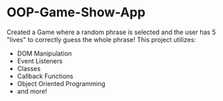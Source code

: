 # OOP-Game-Show-App

Created a Game where a random phrase is selected and the user has 5 "lives" to correctly guess the whole phrase!
This project utilizes: 
- DOM Manipulation
- Event Listeners
- Classes
- Callback Functions
- Object Oriented Programming 
- and more!
